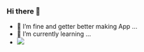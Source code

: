 
### Hi there 👋
- 🔭 I’m fine and getter better making App ...
-  🌱 I’m currently learning ...
-  <img src="https://img.shields.io/badge/Ruby-CC342D?style=for-the-badge&logo=ruby&logoColor=white" />

<!--
**edilbertojj65/edilbertojj65** is a ✨ _special_ ✨ repository because its `README.md` (this file) appears on your GitHub profile.

Here are some ideas to get you started:

- 🔭 I’m currently working on ...
- 🌱 I’m currently learning ...
- 👯 I’m looking to collaborate on ...
- 🤔 I’m looking for help with ...
- 💬 Ask me about ...
- 📫 How to reach me: ...
- 😄 Pronouns: ...
- ⚡ Fun fact: ...
-->
